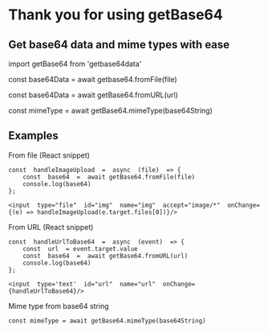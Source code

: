 # Thank you for using getBase64

## Get base64 data and mime types with ease

import getBase64 from 'getbase64data'

const base64Data = await getbase64.fromFile(file)

const base64Data = await getBase64.fromURL(url)

const mimeType = await getBase64.mimeType(base64String)

## Examples

From file (React snippet)

    const  handleImageUpload  =  async  (file)  => {
        const  base64  =  await getBase64.fromFile(file)
        console.log(base64)
    };

    <input  type="file"  id="img"  name="img"  accept="image/*"  onChange={(e) => handleImageUpload(e.target.files[0])}/>

From URL (React snippet)

    const  handleUrlToBase64  =  async  (event)  => {
        const  url  = event.target.value
        const  base64  =  await getBase64.fromURL(url)
        console.log(base64)
    };

    <input  type='text'  id="url"  name="url"  onChange={handleUrlToBase64}/>

Mime type from base64 string

    const mimeType = await getBase64.mimeType(base64String)
